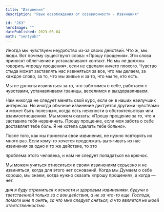 ```yaml
---
title: "Извинения"
description: "Язык освобождения от созависимости - Извинения"

id: "263"
heroImage: ""
datePublished: 2023-05-04
moth: "sentyabr"
---
```


Иногда мы чувствуем неудобство из-за своих действий. Что ж, мы люди. Вот
почему существуют слова: «Прошу прощения». Эти слова приносят облегчение и
устанавливают контакт. Но мы не должны говорить «прошу прощения», если не
сделали ничего плохого. Чувство стыда может заставлять нас извиняться за все,
что мы делаем, за каждое слово, за то, что мы живые и за то, что мы те, кто
есть.

Мы не должны извиняться за то, что заботимся о себе, работаем с чувствами,
устанавливаем границы, веселимся и выздоравливаем.

Нам никогда не следует менять свой курс, если он в наших наилучших интересах.
Но иногда обычное извинение диктуется другими чувствами и может быть полезным,
когда есть неясности в обстоятельствах или взаимоотношениях. Мы можем сказать:
«Прошу прощение за то, что я заставила тебя нервничать. Прошу прощение, если
моя забота о себе доставляет тебе боль. Я не хотела сделать тебе больно».

После того, как мы принесли свои извинения, не нужно повторять их много раз.
Если кому-то хочется продолжать вытягивать из нас извинения за одно и то же
действие, то это

проблема этого человека, и нам не следует попадаться на крючок.

Мы можем учиться относиться к своим извинениям серьезно и не извиняться, когда
для этого нет оснований. Когда мы Думаем о себе хорошо, мы знаем, когда нужно
сказать «прошу прощения», а когда — нет.

_дня_ _я_ _буду_ _стремиться_ _к_ _ясности_ _и_ _здоровым_ _извинениям_.
_будучи_ _о_ _тветственной_ _только_ _за_ _с_ _вои_ _действия,_ _а_ _не_ _за_
_что-то_ _еще._ _Господи,_ _помоги_ _мне_ _п_ _онять,_ _за_ _что_ _мне_
_следует_ _сняться,_ _а_ _что_ _является_ _не_ _моей_ _ответственностью._
